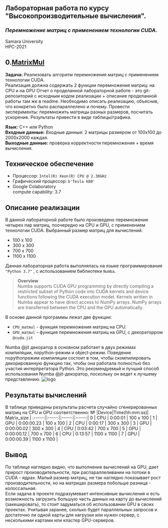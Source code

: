 
## Лабораторная работа по курсу "Высокопроизводительные вычисления".<br/>
### *Перемножение матриц с применением технологии CUDA.* <br/>
Samara University <br/>
HPC-2021

## 0.[MatrixMul](https://github.com/Dark-MonkGI/Laboratory-work/blob/2acabac21aadec821bd6a56c421fa41be8692b89/0.%20MatrixMul/HPC_matrix_multi_GPU_ILia_Gr.ipynb)

**Задача:** Реализовать алгоритм перемножения матриц с применением технологии CUDA. <br/>
Реализация должна содержать 2 функции перемножения матриц: на CPU и на GPU
Отчет о проделанной лабораторной работе - это git-репозиторий с исходным кодом
реализации + описание проделанной работы там же в readme.
Необходимо описать реализацию, объяснив, что конкретно было распараллелено и
почему.
Провести эксперименты: перемножить матрицы разных размеров, посчитать
ускорение. Результаты привести в виде таблицы/графика.

**Язык:**  C++ или Python <br/> 
**Входные данные:**  Входные данные: 2 матрицы размером от 100х100 до 2000х2000 каждая. <br/> 
**Выходные данные:**  проверка корректности перемножения + время вычисления. <br/> 

##  **Техническое обеспечение** 
-  Процессор: `Intel(R) Xeon(R) CPU @ 2.30GHz`
-  Графический процессор: `b'Tesla K80'` 
-  Google Colaboratory <br/>
   compute capability: 3.7 
##  **Описание реализации** 

В данной лабораторной работе было произведено перемножение четырех пар матриц, поочередно на CPU и GPU, с применением технологии CUDA.
Выбранный размер матриц для вычислений: <br/>
- 100 х 100
- 300 х 300 
- 700 х 700 
- 1100 х 1100 <br/> 

Данная лабораторная работа выполнялась на языке программирования `"Python 3.7"` , с использованием библиотеки `Numba`.<br/>
> **Overview** <br/>
> Numba supports CUDA GPU programming by directly compiling a restricted subset of Python code into CUDA kernels and device functions following the CUDA execution model. Kernels
> written in Numba appear to have direct access to NumPy arrays. NumPy arrays are transferred between the CPU and the GPU automatically.

В основе данной программы лежат две функции: 
- `CPU_matmul` - функция перемножения матриц на CPU.
- `GPU_matmul` - функция перемножения матриц на GPU, с декораторром `@cuda.jit` <br/>

Numba @jit декоратор в основном работает в двух режимах компиляции, nopython-режим и object-режим. Поведение nopythonрежим компиляции состоит в том, чтобы скомпилировать декорированную функцию так, чтобы она работала полностью без участия интерпретатора Python. Это рекомендуемый и лучший способ использования Numba @jit-декоратор, поскольку он ведет к лучшему представлению.
![logo](https://images1.russianblogs.com/136/1d/1d8a40f737865045aa5852c0a0aea0e0.JPEG)
##  **Результаты вычислений** 
В таблице приведены результаты расчета случайно сгенерированных матриц на CPU и GPU соответственно: 
 	 № |Device|Time(hh:mm:ss)| Matrix_size | 
:-----:|:-----:|:-----:|:-----:|
0 | CPU | 0:00:01 | 100 x 100 |
1 | GPU | 0:00:00.23 | 100 x 100 |
2 | CPU | 0:00:17 | 300 x 300 | 
3 | GPU | 0:00:00.02 | 300 x 300 |
4 | CPU | 0:03:42 | 700 x 700 |
5 | GPU | 0:00:00.12 | 700 x 700 |
6 | CPU | 0:13:57 | 1100 x 1100 |
7 | GPU | 0:00:00.39 | 1100 x 1100 |
<br/> 

 ##  **Вывод** 
  По таблице наглядно видно, что выполнение вычислений на GPU, дает прирост производительности, при распараллеливании на потоки в CUDA - ядрах. Малый размер матриц, не так наглядно показывает рост производительности, но на матрицах размера побольше разница - колоссальная. <br/> 
  Если задача в проекте подразумевает интенсивные вычисления и есть возможность загрузить большую часть данных на карту до вычислений (закешировать), то стоит задуматься об использовании GPU в своих проектах. Учитывая заранее, сколько будет параллельных запросов и достаточно ли одной карты для нагрузки или нужен сервер, с несколькими картами или кластер GPU-серверов.
